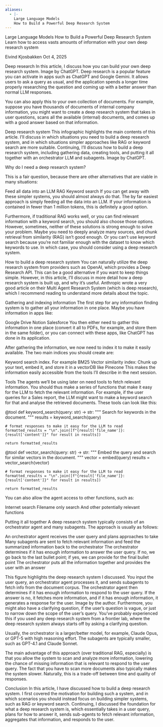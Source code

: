 ```yaml
---
aliases:
  - |-
    Large Language Models
    How to Build a Powerful Deep Research System
---
```



Large Language Models
How to Build a Powerful Deep Research System
Learn how to access vasts amounts of information with your own deep research system

Eivind Kjosbakken
Oct 4, 2025

Deep research
In this article, I discuss how you can build your own deep research system. Image by ChatGPT.
Deep research is a popular feature you can activate in apps such as ChatGPT and Google Gemini. It allows users to ask a query as usual, and the application spends a longer time properly researching the question and coming up with a better answer than normal LLM responses.

You can also apply this to your own collection of documents. For example, suppose you have thousands of documents of internal company information, you might want to create a deep research system that takes in user questions, scans all the available (internal) documents, and comes up with a good answer based on that information.

Deep research system
This infographic highlights the main contents of this article. I’ll discuss in which situations you need to build a deep research system, and in which situations simpler approaches like RAG or keyword search are more suitable. Continuing, I’ll discuss how to build a deep research system, including gathering data, creating tools, and putting it all together with an orchestrator LLM and subagents. Image by ChatGPT.

Why do I need a deep research system?

This is a fair question, because there are other alternatives that are viable in many situations:

Feed all data into an LLM
RAG
Keyword search
If you can get away with these simpler systems, you should almost always do that. The by far easiest approach is simply feeding all the data into an LLM. If your information is contained in fewer than 1 million tokens, this is definitely a good option.

Furthermore, if traditional RAG works well, or you can find relevant information with a keyword search, you should also choose those options. However, sometimes, neither of these solutions is strong enough to solve your problem. Maybe you need to deeply analyze many sources, and chunk retrieval from similarity (RAG) isn’t good enough. Or you can’t use keyword search because you’re not familiar enough with the dataset to know which keywords to use. In which case, you should consider using a deep research system.

How to build a deep research system
You can naturally utilize the deep research system from providers such as OpenAI, which provides a Deep Research API. This can be a good alternative if you want to keep things simple. However, in this article, I’ll discuss in more detail how a deep research system is built up, and why it’s useful. Anthropic wrote a very good article on their Multi Agent Research System (which is deep research), which I recommend reading to understand more details about the topic.

Gathering and indexing information
The first step for any information finding system is to gather all your information in one place. Maybe you have information in apps like:

Google Drive
Notion
Salesforce
You then either need to gather this information in one place (convert it all to PDFs, for example, and store them in the same folder), or you can connect with these apps, like ChatGPT has done in its application.

After gathering the information, we now need to index it to make it easily available. The two main indices you should create are:

Keyword search index. For example BM25
Vector similarity index: Chunk up your text, embed it, and store it in a vectorDB like Pinecone
This makes the information easily accessible from the tools I’ll describe in the next session.

Tools
The agents we’ll be using later on need tools to fetch relevant information. You should thus make a series of functions that make it easy for the LLM to fetch the relevant information. For example, if the user queries for a Sales report, the LLM might want to make a keyword search for that and analyse the retrieved documents. These tools can look like this:

@tool 
def keyword_search(query: str) -> str:
    """
    Search for keywords in the document.
    """
    results = keyword_search(query)

    # format responses to make it easy for the LLM to read
    formatted_results = "\n".join([f"{result['file_name']}: {result['content']}" for result in results])

    return formatted_results


@tool
def vector_search(query: str) -> str:
    """
    Embed the query and search for similar vectors in the document.
    """
    vector = embed(query)
    results = vector_search(vector)

    # format responses to make it easy for the LLM to read
    formatted_results = "\n".join([f"{result['file_name']}: {result['content']}" for result in results])

    return formatted_results
You can also allow the agent access to other functions, such as:

Internet search
Filename only search
And other potentially relevant functions

Putting it all together
A deep research system typically consists of an orchestrator agent and many subagents. The approach is usually as follows:

An orchestrator agent receives the user query and plans approaches to take
Many subagents are sent to fetch relevant information and feed the summarized information back to the orchestrator
The orchestrator determines if it has enough information to answer the user query. If no, we go back to the last bullet point; if yes, we can provide for the final bullet point
The orchestrator puts all the information together and provides the user with an answer

This figure highlights the deep research system I discussed. You input the user query, an orchestrator agent processes it, and sends subagents to fetch info from the document corpus. The orchestrator agent then determines if it has enough information to respond to the user query. If the answer is no, it fetches more information, and if it has enough information, it generates a response for the user. Image by the author.
Furthermore, you might also have a clarifying question, if the user’s question is vague, or just to narrow down the scope of the user’s query. You’ve probably experienced this if you used any deep research system from a frontier lab, where the deep research system always starts off by asking a clarifying question.

Usually, the orchestrator is a larger/better model, for example, Claude Opus, or GPT-5 with high reasoning effort. The subagents are typically smaller, such as GPT-4.1 and Claude Sonnet.

The main advantage of this approach (over traditional RAG, especially) is that you allow the system to scan and analyze more information, lowering the chance of missing information that is relevant to respond to the user query. The fact that you have to scan more documents also typically makes the system slower. Naturally, this is a trade-off between time and quality of responses.

Conclusion
In this article, I have discussed how to build a deep research system. I first covered the motivation for building such a system, and in which scenarios you should instead focus on building simpler systems, such as RAG or keyword search. Continuing, I discussed the foundation for what a deep research system is, which essentially takes in a user query, plans for how to answer it, sends sub-agents to fetch relevant information, aggregates that information, and responds to the user.
